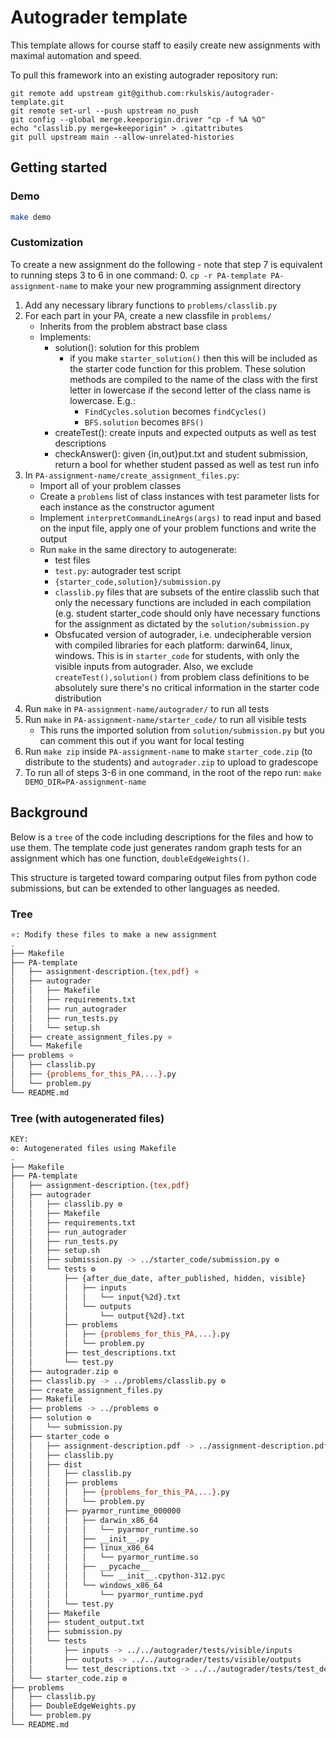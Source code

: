# Autograder template
This template allows for course staff to easily create new assignments with
maximal automation and speed.

To pull this framework into an existing autograder repository run:
```
git remote add upstream git@github.com:rkulskis/autograder-template.git
git remote set-url --push upstream no_push
git config --global merge.keeporigin.driver "cp -f %A %O"
echo "classlib.py merge=keeporigin" > .gitattributes
git pull upstream main --allow-unrelated-histories
```

## Getting started
### Demo
```bash
make demo
```

### Customization
To create a new assignment do the following - note that step 7 is equivalent to
running steps 3 to 6 in one command:
0. `cp -r PA-template PA-assignment-name` to make your new programming
assignment directory
1. Add any necessary library functions to `problems/classlib.py`
2. For each part in your PA, create a new classfile in `problems/`
   * Inherits from the problem abstract base class
   * Implements:
	 * solution(): solution for this problem
		 * if you make `starter_solution()` then this will be included as the
		 starter code function for this problem. These solution methods are
		 compiled to the name of the class with the first letter in lowercase if
		 the second letter of the class name is lowercase. E.g.:
			 * `FindCycles.solution` becomes `findCycles()`
			 * `BFS.solution` becomes `BFS()`
	 * createTest(): create inputs and expected outputs as well as test
	 descriptions
	 * checkAnswer(): given {in,out}put.txt and student submission, return a
	 bool for whether student passed as well as test run info
3. In `PA-assignment-name/create_assignment_files.py`:
   * Import all of your problem classes
   * Create a `problems` list of class instances with test parameter lists for
   each instance as the constructor agument
   * Implement `interpretCommandLineArgs(args)` to read input and based on the
   input file, apply one of your problem functions and write the output
   * Run `make` in the same directory to autogenerate:
	 * test files
	 * `test.py`: autograder test script
	 * `{starter_code,solution}/submission.py`
	 * `classlib.py` files that are subsets of the entire classlib such that
	 only the necessary functions are included in each compilation (e.g. student
	 starter_code should only have necessary functions for the assignment as
	 dictated by the `solution/submission.py`
	 * Obsfucated version of autograder, i.e. undecipherable version with
	 compiled libraries for each platform: darwin64, linux, windows. This is in
	 `starter_code` for students, with only the visible inputs from
	 autograder. Also, we exclude `createTest(),solution()` from problem class
	 definitions to be absolutely sure there's no critical information in the
	 starter code distribution
4. Run `make` in `PA-assignment-name/autograder/` to run all tests
5. Run `make` in `PA-assignment-name/starter_code/` to run all visible tests
   * This runs the imported solution from `solution/submission.py` but you can
   comment this out if you want for local testing
6. Run `make zip` inside `PA-assignment-name` to make `starter_code.zip` (to
distribute to the students) and `autograder.zip` to upload to gradescope
7. To run all of steps 3-6 in one command, in the root of the repo run: `make
DEMO_DIR=PA-assignment-name`

## Background
Below is a `tree` of the code including descriptions for the files and how to
use them. The template code just generates random graph tests for an assignment
which has one function, `doubleEdgeWeights()`.

This structure is targeted toward comparing output files from python code
submissions, but can be extended to other languages as needed.
 
### Tree
```bash
⭐: Modify these files to make a new assignment
.
├── Makefile
├── PA-template
│   ├── assignment-description.{tex,pdf} ⭐
│   ├── autograder
│   │   ├── Makefile
│   │   ├── requirements.txt
│   │   ├── run_autograder
│   │   ├── run_tests.py
│   │   └── setup.sh
│   ├── create_assignment_files.py ⭐
│   └── Makefile
├── problems ⭐
│   ├── classlib.py
│   ├── {problems_for_this_PA,...}.py
│   └── problem.py
└── README.md
```
### Tree (with autogenerated files)
```bash
KEY:
⚙️: Autogenerated files using Makefile
.
├── Makefile
├── PA-template
│   ├── assignment-description.{tex,pdf}
│   ├── autograder
│   │   ├── classlib.py ⚙️
│   │   ├── Makefile
│   │   ├── requirements.txt
│   │   ├── run_autograder
│   │   ├── run_tests.py
│   │   ├── setup.sh
│   │   ├── submission.py -> ../starter_code/submission.py ⚙️
│   │   └── tests ⚙️
│   │       ├── {after_due_date, after_published, hidden, visible}
│   │       │   ├── inputs
│   │       │   │   └── input{%2d}.txt
│   │       │   └── outputs
│   │       │       └── output{%2d}.txt
│   │       ├── problems
│   │       │   ├── {problems_for_this_PA,...}.py
│   │       │   └── problem.py
│   │       ├── test_descriptions.txt
│   │       └── test.py
│   ├── autograder.zip ⚙️
│   ├── classlib.py -> ../problems/classlib.py ⚙️
│   ├── create_assignment_files.py
│   ├── Makefile
│   ├── problems -> ../problems ⚙️
│   ├── solution ⚙️
│   │   └── submission.py
│   ├── starter_code ⚙️
│   │   ├── assignment-description.pdf -> ../assignment-description.pdf
│   │   ├── classlib.py
│   │   ├── dist
│   │   │   ├── classlib.py
│   │   │   ├── problems
│   │   │   │   ├── {problems_for_this_PA,...}.py
│   │   │   │   └── problem.py
│   │   │   ├── pyarmor_runtime_000000
│   │   │   │   ├── darwin_x86_64
│   │   │   │   │   └── pyarmor_runtime.so
│   │   │   │   ├── __init__.py
│   │   │   │   ├── linux_x86_64
│   │   │   │   │   └── pyarmor_runtime.so
│   │   │   │   ├── __pycache__
│   │   │   │   │   └── __init__.cpython-312.pyc
│   │   │   │   └── windows_x86_64
│   │   │   │       └── pyarmor_runtime.pyd
│   │   │   └── test.py
│   │   ├── Makefile
│   │   ├── student_output.txt
│   │   ├── submission.py
│   │   └── tests
│   │       ├── inputs -> ../../autograder/tests/visible/inputs
│   │       ├── outputs -> ../../autograder/tests/visible/outputs
│   │       └── test_descriptions.txt -> ../../autograder/tests/test_descriptions.txt
│   └── starter_code.zip ⚙️
├── problems
│   ├── classlib.py
│   ├── DoubleEdgeWeights.py
│   └── problem.py
└── README.md
```
